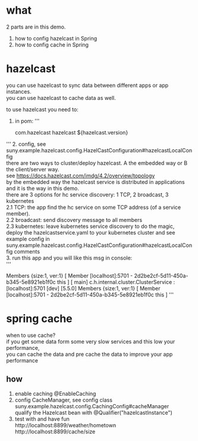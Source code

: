# what
2 parts are in this demo.
1. how to config hazelcast in Spring
2. how to config cache in Spring

# hazelcast
you can use hazelcast to sync data between different apps or app instances.  
you can use hazelcast to cache data as well.  

to use hazelcast you need to:  
1. in pom:
'''

   	<dependency>
   		<groupId>com.hazelcast</groupId>
   		<artifactId>hazelcast</artifactId>
   		<version>${hazelcast.version}</version>
   	</dependency>
'''
2. config, see suny.example.hazelcast.config.HazelCastConfiguration#hazelcastLocalConfig  
there are two ways to cluster/deploy hazelcast. A the embedded way or B the client/server way.  
see https://docs.hazelcast.com/imdg/4.2/overview/topology  
by the embedded way the hazelcast service is distributed in applications and it is the way in this demo.  
there are 3 options for hc service discovery: 1 TCP, 2 broadcast, 3 kubernetes  
2.1 TCP: the app find the hc service on some TCP address (of a service member).  
2.2 broadcast: send discovery message to all members  
2.3 kubernetes: leave kubernetes service discovery to do the magic,   
deploy the hazelcastservice.yaml to your kubernetes cluster and see example config in   
suny.example.hazelcast.config.HazelCastConfiguration#hazelcastLocalConfig comments   
3. run this app and you will like this msg in console:  
'''

Members {size:1, ver:1} [ Member [localhost]:5701 - 2d2be2cf-5d11-450a-b345-5e8921eb1f0c this ]
[           main] c.h.internal.cluster.ClusterService      : [localhost]:5701 [dev] [5.5.0]
Members {size:1, ver:1} [ Member [localhost]:5701 - 2d2be2cf-5d11-450a-b345-5e8921eb1f0c this ]
'''

# spring cache
when to use cache?  
if you get some data form some very slow services and this low your performance,  
you can cache the data and pre cache the data to improve your app performance  
## how
1. enable caching @EnableCaching  
2. config CacheManager, see config class suny.example.hazelcast.config.CachingConfig#cacheManager   
qualify the Hazelcast bean with @Qualifier("hazelcastInstance")  
3. test with and have fun   
   http://localhost:8899/weather/hometown   
   http://localhost:8899/cache/size   
